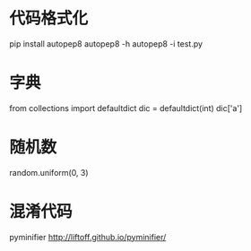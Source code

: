 
# 代码格式化
pip install autopep8
autopep8 -h
autopep8 -i test.py


# 字典
from collections import defaultdict
dic = defaultdict(int)
dic['a']


# 随机数
random.uniform(0, 3)




# 混淆代码
pyminifier
http://liftoff.github.io/pyminifier/